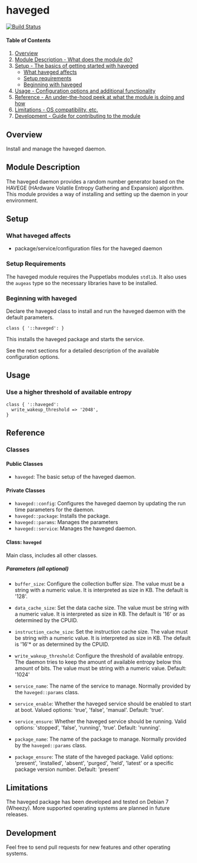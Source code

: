 # haveged

[![Build Status](https://travis-ci.org/smoeding/puppet-haveged.svg?branch=master)](https://travis-ci.org/smoeding/puppet-haveged)

#### Table of Contents

1. [Overview](#overview)
2. [Module Description - What does the module do?](#module-description)
3. [Setup - The basics of getting started with haveged](#setup)
	* [What haveged affects](#what-haveged-affects)
	* [Setup requirements](#setup-requirements)
	* [Beginning with haveged](#beginning-with-haveged)
4. [Usage - Configuration options and additional functionality](#usage)
5. [Reference - An under-the-hood peek at what the module is doing and how](#reference)
5. [Limitations - OS compatibility, etc.](#limitations)
6. [Development - Guide for contributing to the module](#development)

## Overview

Install and manage the haveged daemon.

## Module Description

The haveged daemon provides a random number generator based on the HAVEGE (HArdware Volatile Entropy Gathering and Expansion) algorithm. This module provides a way of installing and setting up the daemon in your environment.

## Setup

### What haveged affects

* package/service/configuration files for the haveged daemon

### Setup Requirements

The haveged module requires the Puppetlabs modules `stdlib`. It also uses the `augeas` type so the necessary libraries have to be installed.

### Beginning with haveged

Declare the haveged class to install and run the haveged daemon with the default parameters.

```puppet
class { '::haveged': }
```

This installs the haveged package and starts the service.

See the next sections for a detailed description of the available configuration options.

## Usage

### Use a higher threshold of available entropy

```puppet
class { '::haveged':
  write_wakeup_threshold => '2048',
}
```

## Reference

### Classes

#### Public Classes

* `haveged`: The basic setup of the haveged daemon.

#### Private Classes

* `haveged::config`: Configures the haveged daemon by updating the run time parameters for the daemon.
* `haveged::package`: Installs the package.
* `haveged::params`: Manages the parameters
* `haveged::service`: Manages the haveged daemon.

#### Class: `haveged`

Main class, includes all other classes.

##### Parameters (all optional)

* `buffer_size`: Configure the collection buffer size. The value must be a string with a numeric value. It is interpreted as size in KB. The default is '128'.

* `data_cache_size`: Set the data cache size. The value must be string with a numeric value. It is interpreted as size in KB. The default is '16' or as determined by the CPUID.

* `instruction_cache_size`: Set the instruction cache size. The value must be string with a numeric value. It is interpreted as size in KB. The default is '16'* or as determined by the CPUID.

* `write_wakeup_threshold`: Configure the threshold of available entropy. The daemon tries to keep the amount of available entropy below this amount of bits. The value must be string with a numeric value. Default: '1024'

* `service_name`: The name of the service to manage. Normally provided by the `haveged::params` class.

* `service_enable`: Whether the haveged service should be enabled to start at boot. Valued options: 'true', 'false', 'manual'. Default: 'true'.

* `service_ensure`: Whether the haveged service should be running. Valid options: 'stopped', 'false', 'running', 'true'. Default: 'running'.

* `package_name`: The name of the package to manage. Normally provided by the `haveged::params` class.

* `package_ensure`: The state of the haveged package. Valid options: 'present', 'installed', 'absent', 'purged', 'held', 'latest' or a specific package version number. Default: 'present'

## Limitations

The haveged package has been developed and tested on Debian 7 (Wheezy). More supported operating systems are planned in future releases.

## Development

Feel free to send pull requests for new features and other operating systems.
